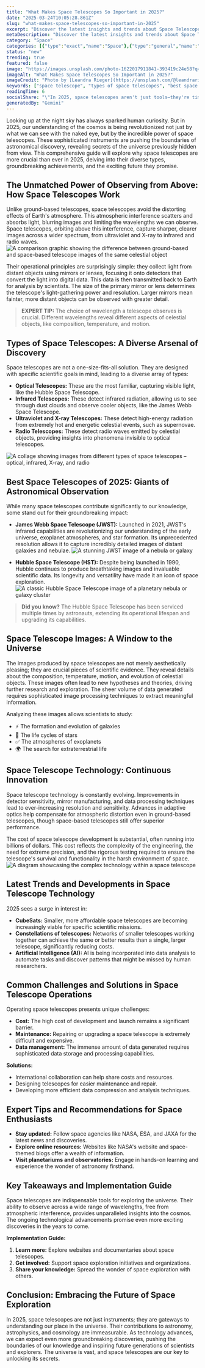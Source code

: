 ```yaml
---
title: "What Makes Space Telescopes So Important in 2025?"
date: "2025-03-24T10:05:28.861Z"
slug: "what-makes-space-telescopes-so-important-in-2025"
excerpt: "Discover the latest insights and trends about Space Telescopes. This comprehensive guide covers everything you need to know about Space Telescopes in 2025."
metaDescription: "Discover the latest insights and trends about Space Telescopes. This comprehensive guide covers everything you need to know about Space Telescopes in 2025."
category: "Space"
categories: [{"type":"exact","name":"Space"},{"type":"general","name":"Engineering"},{"type":"medium","name":"Optical Systems"},{"type":"specific","name":"Image Processing"},{"type":"niche","name":"Deblurring Algorithms"}]
status: "new"
trending: true
featured: false
image: "https://images.unsplash.com/photo-1622017911841-393419c24e58?q=85&w=1200&fit=max&fm=webp&auto=compress"
imageAlt: "What Makes Space Telescopes So Important in 2025?"
imageCredit: "Photo by [Leandra Rieger](https://unsplash.com/@leandrarieger) on Unsplash"
keywords: ["space telescope", "types of space telescopes", "best space telescopes", "space telescope images", "buy space telescope", "how space telescopes work", "James Webb Space Telescope", "Hubble Space Telescope images", "space telescope technology", "cost of space telescope"]
readingTime: 6
socialShare: "\"In 2025, space telescopes aren't just tools—they're time machines, peering billions of years into the past to reveal the universe's earliest moments.\""
generatedBy: "Gemini"
---
```




Looking up at the night sky has always sparked human curiosity.  But in 2025, our understanding of the cosmos is being revolutionized not just by what we can see with the naked eye, but by the incredible power of space telescopes.  These sophisticated instruments are pushing the boundaries of astronomical discovery, revealing secrets of the universe previously hidden from view. This comprehensive guide will explore why space telescopes are more crucial than ever in 2025, delving into their diverse types, groundbreaking achievements, and the exciting future they promise.

## The Unmatched Power of Observing from Above: How Space Telescopes Work

Unlike ground-based telescopes, space telescopes avoid the distorting effects of Earth's atmosphere.  This atmospheric interference scatters and absorbs light, blurring images and limiting the wavelengths we can observe.  Space telescopes, orbiting above this interference, capture sharper, clearer images across a wider spectrum, from ultraviolet and X-ray to infrared and radio waves.  ![A comparison graphic showing the difference between ground-based and space-based telescope images of the same celestial object](https://images.unsplash.com/photo-1597120081843-631bddc57076?q=85&w=1200&fit=max&fm=webp&auto=compress)

Their operational principles are surprisingly simple: they collect light from distant objects using mirrors or lenses, focusing it onto detectors that convert the light into digital data. This data is then transmitted back to Earth for analysis by scientists.  The size of the primary mirror or lens determines the telescope's light-gathering power and resolution.  Larger mirrors mean fainter, more distant objects can be observed with greater detail.

> **EXPERT TIP:** The choice of wavelength a telescope observes is crucial. Different wavelengths reveal different aspects of celestial objects, like composition, temperature, and motion.

## Types of Space Telescopes: A Diverse Arsenal of Discovery

Space telescopes are not a one-size-fits-all solution. They are designed with specific scientific goals in mind, leading to a diverse array of types:

* **Optical Telescopes:** These are the most familiar, capturing visible light, like the Hubble Space Telescope.
* **Infrared Telescopes:**  These detect infrared radiation, allowing us to see through dust clouds and observe cooler objects, like the James Webb Space Telescope.
* **Ultraviolet and X-ray Telescopes:** These detect high-energy radiation from extremely hot and energetic celestial events, such as supernovae.
* **Radio Telescopes:** These detect radio waves emitted by celestial objects, providing insights into phenomena invisible to optical telescopes.

![A collage showing images from different types of space telescopes – optical, infrared, X-ray, and radio](https://images.unsplash.com/photo-1622017911841-393419c24e58?q=85&w=1200&fit=max&fm=webp&auto=compress)

## Best Space Telescopes of 2025: Giants of Astronomical Observation

While many space telescopes contribute significantly to our knowledge, some stand out for their groundbreaking impact:

* **James Webb Space Telescope (JWST):**  Launched in 2021, JWST's infrared capabilities are revolutionizing our understanding of the early universe, exoplanet atmospheres, and star formation.  Its unprecedented resolution allows it to capture incredibly detailed images of distant galaxies and nebulae. ![A stunning JWST image of a nebula or galaxy](https://images.unsplash.com/photo-1517866184231-7ef94c2ea930?q=85&w=1200&fit=max&fm=webp&auto=compress)

* **Hubble Space Telescope (HST):** Despite being launched in 1990, Hubble continues to produce breathtaking images and invaluable scientific data. Its longevity and versatility have made it an icon of space exploration.  ![A classic Hubble Space Telescope image of a planetary nebula or galaxy cluster](https://images.unsplash.com/photo-1505580064377-8b7a8bf554c6?q=85&w=1200&fit=max&fm=webp&auto=compress)

> **Did you know?** The Hubble Space Telescope has been serviced multiple times by astronauts, extending its operational lifespan and upgrading its capabilities.

## Space Telescope Images: A Window to the Universe

The images produced by space telescopes are not merely aesthetically pleasing; they are crucial pieces of scientific evidence. They reveal details about the composition, temperature, motion, and evolution of celestial objects.  These images often lead to new hypotheses and theories, driving further research and exploration.  The sheer volume of data generated requires sophisticated image processing techniques to extract meaningful information.

Analyzing these images allows scientists to study:

* ⚡ The formation and evolution of galaxies
* 🔑 The life cycles of stars
* ✅ The atmospheres of exoplanets
* 🌍 The search for extraterrestrial life

## Space Telescope Technology:  Continuous Innovation

Space telescope technology is constantly evolving.  Improvements in detector sensitivity, mirror manufacturing, and data processing techniques lead to ever-increasing resolution and sensitivity.  Advances in adaptive optics help compensate for atmospheric distortion even in ground-based telescopes, though space-based telescopes still offer superior performance.

The cost of space telescope development is substantial, often running into billions of dollars.  This cost reflects the complexity of the engineering, the need for extreme precision, and the rigorous testing required to ensure the telescope's survival and functionality in the harsh environment of space.  ![A diagram showcasing the complex technology within a space telescope](https://images.unsplash.com/photo-1505579962197-df174377e13f?q=85&w=1200&fit=max&fm=webp&auto=compress)

## Latest Trends and Developments in Space Telescope Technology

2025 sees a surge in interest in:

* **CubeSats:** Smaller, more affordable space telescopes are becoming increasingly viable for specific scientific missions.
* **Constellations of telescopes:** Networks of smaller telescopes working together can achieve the same or better results than a single, larger telescope, significantly reducing costs.
* **Artificial Intelligence (AI):** AI is being incorporated into data analysis to automate tasks and discover patterns that might be missed by human researchers.

## Common Challenges and Solutions in Space Telescope Operations

Operating space telescopes presents unique challenges:

* **Cost:**  The high cost of development and launch remains a significant barrier.
* **Maintenance:**  Repairing or upgrading a space telescope is extremely difficult and expensive.
* **Data management:**  The immense amount of data generated requires sophisticated data storage and processing capabilities.

**Solutions:**

* International collaboration can help share costs and resources.
* Designing telescopes for easier maintenance and repair.
* Developing more efficient data compression and analysis techniques.

## Expert Tips and Recommendations for Space Enthusiasts

* **Stay updated:** Follow space agencies like NASA, ESA, and JAXA for the latest news and discoveries.
* **Explore online resources:** Websites like NASA's website and space-themed blogs offer a wealth of information.
* **Visit planetariums and observatories:** Engage in hands-on learning and experience the wonder of astronomy firsthand.

## Key Takeaways and Implementation Guide

Space telescopes are indispensable tools for exploring the universe.  Their ability to observe across a wide range of wavelengths, free from atmospheric interference, provides unparalleled insights into the cosmos.  The ongoing technological advancements promise even more exciting discoveries in the years to come.

**Implementation Guide:**

1. **Learn more:** Explore websites and documentaries about space telescopes.
2. **Get involved:** Support space exploration initiatives and organizations.
3. **Share your knowledge:** Spread the wonder of space exploration with others.

## Conclusion: Embracing the Future of Space Exploration

In 2025, space telescopes are not just instruments; they are gateways to understanding our place in the universe.  Their contributions to astronomy, astrophysics, and cosmology are immeasurable. As technology advances, we can expect even more groundbreaking discoveries, pushing the boundaries of our knowledge and inspiring future generations of scientists and explorers. The universe is vast, and space telescopes are our key to unlocking its secrets.

